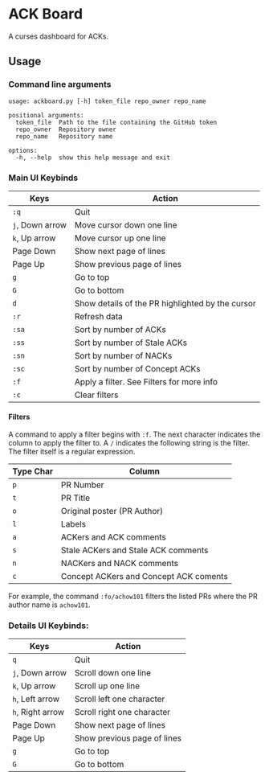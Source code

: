 # ACK Board

A curses dashboard for ACKs.

## Usage

### Command line arguments

```
usage: ackboard.py [-h] token_file repo_owner repo_name

positional arguments:
  token_file  Path to the file containing the GitHub token
  repo_owner  Repository owner
  repo_name   Repository name

options:
  -h, --help  show this help message and exit
```

### Main UI Keybinds

| Keys | Action |
|------|--------|
| `:q` | Quit |
| `j`, Down arrow | Move cursor down one line |
| `k`, Up arrow | Move cursor up one line |
| Page Down | Show next page of lines |
| Page Up | Show previous page of lines |
| `g` | Go to top |
| `G` | Go to bottom |
| `d` | Show details of the PR highlighted by the cursor |
| `:r` | Refresh data |
| `:sa` | Sort by number of ACKs |
| `:ss` | Sort by number of Stale ACKs |
| `:sn` | Sort by number of NACKs |
| `:sc` | Sort by number of Concept ACKs |
| `:f` | Apply a filter. See Filters for more info |
| `:c` | Clear filters |

#### Filters

A command to apply a filter begins with `:f`.
The next character indicates the column to apply the filter to. 
A `/` indicates the following string is the filter. 
The filter itself is a regular expression.

| Type Char | Column |
|-----------|--------|
| `p` | PR Number |
| `t` | PR Title |
| `o` | Original poster (PR Author) |
| `l` | Labels |
| `a` | ACKers and ACK comments |
| `s` | Stale ACKers and Stale ACK comments |
| `n` | NACKers and NACK comments |
| `c` | Concept ACKers and Concept ACK coments |

For example, the command `:fo/achow101` filters the listed PRs where the PR author name is `achow101`.

### Details UI Keybinds:

| Keys | Action |
|------|--------|
| `q` | Quit |
| `j`, Down arrow | Scroll down one line |
| `k`, Up arrow | Scroll up one line |
| `h`, Left arrow | Scroll left one character |
| `h`, Right arrow | Scroll right one character |
| Page Down | Show next page of lines |
| Page Up | Show previous page of lines |
| `g` | Go to top |
| `G` | Go to bottom |
